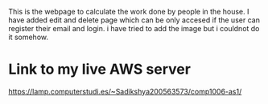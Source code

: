 This is the webpage to calculate the work done by people in the house. 
I have added edit and delete page which can be only accesed if the user can register their email and login.
i have tried to add the image but i couldnot do it somehow.

# Link to my live AWS server 
https://lamp.computerstudi.es/~Sadikshya200563573/comp1006-as1/
